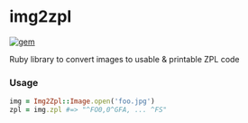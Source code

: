 # img2zpl

[![gem](https://img.shields.io/gem/v/img2zpl)](https://rubygems.org/gems/img2zpl)


Ruby library to convert images to usable &amp; printable ZPL code

### Usage

```ruby
img = Img2Zpl::Image.open('foo.jpg')
zpl = img.zpl #=> "^FO0,0^GFA, ... ^FS"
```
